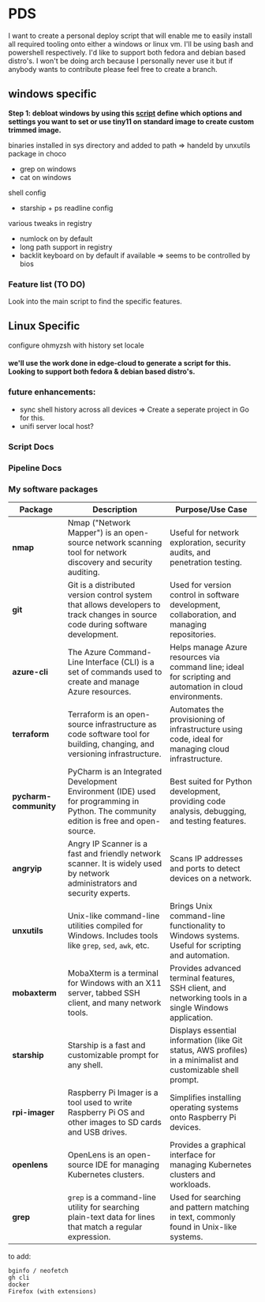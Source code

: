 # PDS

I want to create a personal deploy script that will enable me to easily install all required tooling onto either a windows or linux vm. I'll be using bash and powershell respectively.
I'd like to support both fedora and debian based distro's. I won't be doing arch because I personally never use it but if anybody wants to contribute please feel free to create a branch.


[//]: # (I'll be wanting to use package managers or either wget to fetch the urls)





## windows specific

**Step 1: debloat windows by using this [script](https://github.com/Raphire/Win11Debloat/tree/master) define which options and settings you want to set or use tiny11 on standard image to create custom trimmed image.**

binaries installed in sys directory and added to path => handeld by unxutils package in choco

- grep on windows
- cat on windows

shell config
- starship + ps readline config


various tweaks in registry

- numlock on by default
- long path support in registry
- backlit keyboard on by default if available => seems to be controlled by bios

### Feature list (TO DO)

Look into the main script to find the specific features.

## Linux Specific

configure ohmyzsh with history
set locale
#### we'll use the work done in edge-cloud to generate a script for this. Looking to support both fedora & debian based distro's.


### future enhancements:

- sync shell history across all devices => Create a seperate project in Go for this.
- unifi server local host?


### Script Docs
### Pipeline Docs



### My software packages


| **Package**           | **Description**                                                                                     | **Purpose/Use Case**                                                                                 |
|-----------------------|-----------------------------------------------------------------------------------------------------|-------------------------------------------------------------------------------------------------------|
| **nmap**              | Nmap ("Network Mapper") is an open-source network scanning tool for network discovery and security auditing. | Useful for network exploration, security audits, and penetration testing.                             |
| **git**               | Git is a distributed version control system that allows developers to track changes in source code during software development. | Used for version control in software development, collaboration, and managing repositories.            |
| **azure-cli**         | The Azure Command-Line Interface (CLI) is a set of commands used to create and manage Azure resources. | Helps manage Azure resources via command line; ideal for scripting and automation in cloud environments.|
| **terraform**         | Terraform is an open-source infrastructure as code software tool for building, changing, and versioning infrastructure. | Automates the provisioning of infrastructure using code, ideal for managing cloud infrastructure.       |
| **pycharm-community** | PyCharm is an Integrated Development Environment (IDE) used for programming in Python. The community edition is free and open-source. | Best suited for Python development, providing code analysis, debugging, and testing features.           |
| **angryip**           | Angry IP Scanner is a fast and friendly network scanner. It is widely used by network administrators and security experts. | Scans IP addresses and ports to detect devices on a network.                                            |
| **unxutils**          | Unix-like command-line utilities compiled for Windows. Includes tools like `grep`, `sed`, `awk`, etc.  | Brings Unix command-line functionality to Windows systems. Useful for scripting and automation.         |
| **mobaxterm**         | MobaXterm is a terminal for Windows with an X11 server, tabbed SSH client, and many network tools.    | Provides advanced terminal features, SSH client, and networking tools in a single Windows application. |
| **starship**          | Starship is a fast and customizable prompt for any shell.                                            | Displays essential information (like Git status, AWS profiles) in a minimalist and customizable shell prompt. |
| **rpi-imager**        | Raspberry Pi Imager is a tool used to write Raspberry Pi OS and other images to SD cards and USB drives. | Simplifies installing operating systems onto Raspberry Pi devices.                                      |
| **openlens**          | OpenLens is an open-source IDE for managing Kubernetes clusters.                                     | Provides a graphical interface for managing Kubernetes clusters and workloads.                         |
| **grep**              | `grep` is a command-line utility for searching plain-text data for lines that match a regular expression. | Used for searching and pattern matching in text, commonly found in Unix-like systems.                  |

to add:
````shell
bginfo / neofetch
gh cli
docker
Firefox (with extensions)
````
